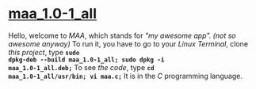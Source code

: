 # <b><u>maa_1.0-1_all</u></b>
Hello, welcome to <em>MAA</em>, which stands for <em>"my awesome app". (not so awesome anyway)</em> To run it, you have to go to your <em>Linux Terminal</em>, clone <em>this project</em>, type <code><b>sudo dpkg-deb --build maa_1.0-1_all; sudo dpkg -i maa_1.0-1_all.deb;</b></code> 
To see <em>the code</em>, type <code><b>cd maa_1.0-1_all/usr/bin; vi maa.c;</b></code> 
It is in the <em>C</em> programming language.
